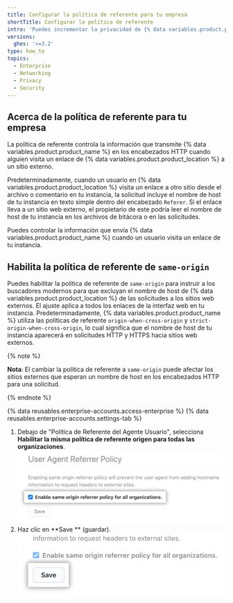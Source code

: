 ```yaml
---
title: Configurar la política de referente para tu empresa
shortTitle: Configurar la política de referente
intro: 'Puedes incrementar la privacidad de {% data variables.product.product_location %} si configuras la política para las solicitudes de origen cruzado.'
versions:
  ghes: '>=3.2'
type: how_to
topics:
  - Enterprise
  - Networking
  - Privacy
  - Security
---
```


## Acerca de la política de referente para tu empresa

La política de referente controla la información que transmite {% data variables.product.product_name %} en los encabezados HTTP cuando alguien visita un enlace de {% data variables.product.product_location %} a un sitio externo.

Predeterminadamente, cuando un usuario en {% data variables.product.product_location %} visita un enlace a otro sitio desde el archivo o comentario en tu instancia, la solicitud incluye el nombre de host de tu instancia en texto simple dentro del encabezado `Referer`. Si el enlace lleva a un sitio web externo, el propietario de este podría leer el nombre de host de tu instancia en los archivos de bitácora o en las solicitudes.

Puedes controlar la información que envía {% data variables.product.product_name %} cuando un usuario visita un enlace de tu instancia.

## Habilita la política de referente de `same-origin`

Puedes habilitar la política de referente de `same-origin` para instruir a los buscadores modernos para que excluyan el nombre de host de {% data variables.product.product_location %} de las solicitudes a los sitios web externos. El ajuste aplica a todos los enlaces de la interfaz web en tu instancia. Predeterminadamente, {% data variables.product.product_name %} utiliza las políticas de referente `origin-when-cross-origin` y `strict-origin-when-cross-origin`, lo cual significa que el nombre de host de tu instancia aparecerá en solicitudes HTTP y HTTPS hacia sitios web externos.

{% note %}

**Nota**: El cambiar la política de referente a `same-origin` puede afectar los sitios externos que esperan un nombre de host en los encabezados HTTP para una solicitud.

{% endnote %}

{% data reusables.enterprise-accounts.access-enterprise %}
{% data reusables.enterprise-accounts.settings-tab %}
1. Debajo de "Política de Referente del Agente Usuario", selecciona **Habilitar la misma política de referente origen para todas las organizaciones**. ![Casilla de verificación para habilitar la misma política de referente origen](/assets/images/enterprise/settings/referrer-policy-checkbox.png)
1. Haz clic en **Save ** (guardar). ![Botón de guardar para habilitar la política de referente del mismo origen](/assets/images/enterprise/settings/referrer-policy-save-button.png)
